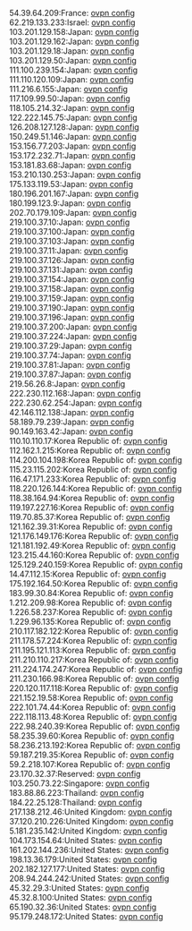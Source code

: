 54.39.64.209:France: [ovpn config](vpn/54_39_64_209.ovpn)  
62.219.133.233:Israel: [ovpn config](vpn/62_219_133_233.ovpn)  
103.201.129.158:Japan: [ovpn config](vpn/103_201_129_158.ovpn)  
103.201.129.162:Japan: [ovpn config](vpn/103_201_129_162.ovpn)  
103.201.129.18:Japan: [ovpn config](vpn/103_201_129_18.ovpn)  
103.201.129.50:Japan: [ovpn config](vpn/103_201_129_50.ovpn)  
111.100.239.154:Japan: [ovpn config](vpn/111_100_239_154.ovpn)  
111.110.120.109:Japan: [ovpn config](vpn/111_110_120_109.ovpn)  
111.216.6.155:Japan: [ovpn config](vpn/111_216_6_155.ovpn)  
117.109.99.50:Japan: [ovpn config](vpn/117_109_99_50.ovpn)  
118.105.214.32:Japan: [ovpn config](vpn/118_105_214_32.ovpn)  
122.222.145.75:Japan: [ovpn config](vpn/122_222_145_75.ovpn)  
126.208.127.128:Japan: [ovpn config](vpn/126_208_127_128.ovpn)  
150.249.51.146:Japan: [ovpn config](vpn/150_249_51_146.ovpn)  
153.156.77.203:Japan: [ovpn config](vpn/153_156_77_203.ovpn)  
153.172.232.71:Japan: [ovpn config](vpn/153_172_232_71.ovpn)  
153.181.83.68:Japan: [ovpn config](vpn/153_181_83_68.ovpn)  
153.210.130.253:Japan: [ovpn config](vpn/153_210_130_253.ovpn)  
175.133.119.53:Japan: [ovpn config](vpn/175_133_119_53.ovpn)  
180.196.201.167:Japan: [ovpn config](vpn/180_196_201_167.ovpn)  
180.199.123.9:Japan: [ovpn config](vpn/180_199_123_9.ovpn)  
202.70.179.109:Japan: [ovpn config](vpn/202_70_179_109.ovpn)  
219.100.37.10:Japan: [ovpn config](vpn/219_100_37_10.ovpn)  
219.100.37.100:Japan: [ovpn config](vpn/219_100_37_100.ovpn)  
219.100.37.103:Japan: [ovpn config](vpn/219_100_37_103.ovpn)  
219.100.37.11:Japan: [ovpn config](vpn/219_100_37_11.ovpn)  
219.100.37.126:Japan: [ovpn config](vpn/219_100_37_126.ovpn)  
219.100.37.131:Japan: [ovpn config](vpn/219_100_37_131.ovpn)  
219.100.37.154:Japan: [ovpn config](vpn/219_100_37_154.ovpn)  
219.100.37.158:Japan: [ovpn config](vpn/219_100_37_158.ovpn)  
219.100.37.159:Japan: [ovpn config](vpn/219_100_37_159.ovpn)  
219.100.37.190:Japan: [ovpn config](vpn/219_100_37_190.ovpn)  
219.100.37.196:Japan: [ovpn config](vpn/219_100_37_196.ovpn)  
219.100.37.200:Japan: [ovpn config](vpn/219_100_37_200.ovpn)  
219.100.37.224:Japan: [ovpn config](vpn/219_100_37_224.ovpn)  
219.100.37.29:Japan: [ovpn config](vpn/219_100_37_29.ovpn)  
219.100.37.74:Japan: [ovpn config](vpn/219_100_37_74.ovpn)  
219.100.37.81:Japan: [ovpn config](vpn/219_100_37_81.ovpn)  
219.100.37.87:Japan: [ovpn config](vpn/219_100_37_87.ovpn)  
219.56.26.8:Japan: [ovpn config](vpn/219_56_26_8.ovpn)  
222.230.112.168:Japan: [ovpn config](vpn/222_230_112_168.ovpn)  
222.230.62.254:Japan: [ovpn config](vpn/222_230_62_254.ovpn)  
42.146.112.138:Japan: [ovpn config](vpn/42_146_112_138.ovpn)  
58.189.79.239:Japan: [ovpn config](vpn/58_189_79_239.ovpn)  
90.149.163.42:Japan: [ovpn config](vpn/90_149_163_42.ovpn)  
110.10.110.17:Korea Republic of: [ovpn config](vpn/110_10_110_17.ovpn)  
112.162.1.215:Korea Republic of: [ovpn config](vpn/112_162_1_215.ovpn)  
114.200.104.198:Korea Republic of: [ovpn config](vpn/114_200_104_198.ovpn)  
115.23.115.202:Korea Republic of: [ovpn config](vpn/115_23_115_202.ovpn)  
116.47.171.233:Korea Republic of: [ovpn config](vpn/116_47_171_233.ovpn)  
118.220.126.144:Korea Republic of: [ovpn config](vpn/118_220_126_144.ovpn)  
118.38.164.94:Korea Republic of: [ovpn config](vpn/118_38_164_94.ovpn)  
119.197.227.16:Korea Republic of: [ovpn config](vpn/119_197_227_16.ovpn)  
119.70.85.37:Korea Republic of: [ovpn config](vpn/119_70_85_37.ovpn)  
121.162.39.31:Korea Republic of: [ovpn config](vpn/121_162_39_31.ovpn)  
121.176.149.176:Korea Republic of: [ovpn config](vpn/121_176_149_176.ovpn)  
121.181.192.49:Korea Republic of: [ovpn config](vpn/121_181_192_49.ovpn)  
123.215.44.160:Korea Republic of: [ovpn config](vpn/123_215_44_160.ovpn)  
125.129.240.159:Korea Republic of: [ovpn config](vpn/125_129_240_159.ovpn)  
14.47.112.15:Korea Republic of: [ovpn config](vpn/14_47_112_15.ovpn)  
175.192.164.50:Korea Republic of: [ovpn config](vpn/175_192_164_50.ovpn)  
183.99.30.84:Korea Republic of: [ovpn config](vpn/183_99_30_84.ovpn)  
1.212.209.98:Korea Republic of: [ovpn config](vpn/1_212_209_98.ovpn)  
1.226.58.237:Korea Republic of: [ovpn config](vpn/1_226_58_237.ovpn)  
1.229.96.135:Korea Republic of: [ovpn config](vpn/1_229_96_135.ovpn)  
210.117.182.122:Korea Republic of: [ovpn config](vpn/210_117_182_122.ovpn)  
211.178.57.224:Korea Republic of: [ovpn config](vpn/211_178_57_224.ovpn)  
211.195.121.113:Korea Republic of: [ovpn config](vpn/211_195_121_113.ovpn)  
211.210.110.217:Korea Republic of: [ovpn config](vpn/211_210_110_217.ovpn)  
211.224.174.247:Korea Republic of: [ovpn config](vpn/211_224_174_247.ovpn)  
211.230.166.98:Korea Republic of: [ovpn config](vpn/211_230_166_98.ovpn)  
220.120.117.118:Korea Republic of: [ovpn config](vpn/220_120_117_118.ovpn)  
221.152.19.58:Korea Republic of: [ovpn config](vpn/221_152_19_58.ovpn)  
222.101.74.44:Korea Republic of: [ovpn config](vpn/222_101_74_44.ovpn)  
222.118.113.48:Korea Republic of: [ovpn config](vpn/222_118_113_48.ovpn)  
222.98.240.39:Korea Republic of: [ovpn config](vpn/222_98_240_39.ovpn)  
58.235.39.60:Korea Republic of: [ovpn config](vpn/58_235_39_60.ovpn)  
58.236.213.192:Korea Republic of: [ovpn config](vpn/58_236_213_192.ovpn)  
59.187.219.35:Korea Republic of: [ovpn config](vpn/59_187_219_35.ovpn)  
59.2.218.107:Korea Republic of: [ovpn config](vpn/59_2_218_107.ovpn)  
23.170.32.37:Reserved: [ovpn config](vpn/23_170_32_37.ovpn)  
103.250.73.22:Singapore: [ovpn config](vpn/103_250_73_22.ovpn)  
183.88.86.223:Thailand: [ovpn config](vpn/183_88_86_223.ovpn)  
184.22.25.128:Thailand: [ovpn config](vpn/184_22_25_128.ovpn)  
217.138.212.46:United Kingdom: [ovpn config](vpn/217_138_212_46.ovpn)  
37.120.210.226:United Kingdom: [ovpn config](vpn/37_120_210_226.ovpn)  
5.181.235.142:United Kingdom: [ovpn config](vpn/5_181_235_142.ovpn)  
104.173.154.64:United States: [ovpn config](vpn/104_173_154_64.ovpn)  
161.202.144.236:United States: [ovpn config](vpn/161_202_144_236.ovpn)  
198.13.36.179:United States: [ovpn config](vpn/198_13_36_179.ovpn)  
202.182.127.177:United States: [ovpn config](vpn/202_182_127_177.ovpn)  
208.94.244.242:United States: [ovpn config](vpn/208_94_244_242.ovpn)  
45.32.29.3:United States: [ovpn config](vpn/45_32_29_3.ovpn)  
45.32.8.100:United States: [ovpn config](vpn/45_32_8_100.ovpn)  
65.190.32.36:United States: [ovpn config](vpn/65_190_32_36.ovpn)  
95.179.248.172:United States: [ovpn config](vpn/95_179_248_172.ovpn)  
